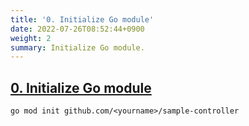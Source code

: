 ```yaml
---
title: '0. Initialize Go module'
date: 2022-07-26T08:52:44+0900
weight: 2
summary: Initialize Go module.
---
```


## [0. Initialize Go module](https://github.com/nakamasato/sample-controller/commit/d59a03cff2664fa3e7520d4330b07b4e720110c1)

```
go mod init github.com/<yourname>/sample-controller
```
